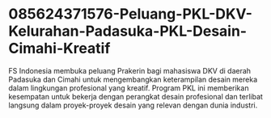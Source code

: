 # 085624371576-Peluang-PKL-DKV-Kelurahan-Padasuka-PKL-Desain-Cimahi-Kreatif
FS Indonesia membuka peluang Prakerin bagi mahasiswa DKV di daerah Padasuka dan Cimahi untuk mengembangkan keterampilan desain mereka dalam lingkungan profesional yang kreatif. Program PKL ini memberikan kesempatan untuk bekerja dengan perangkat desain profesional dan terlibat langsung dalam proyek-proyek desain yang relevan dengan dunia industri.

